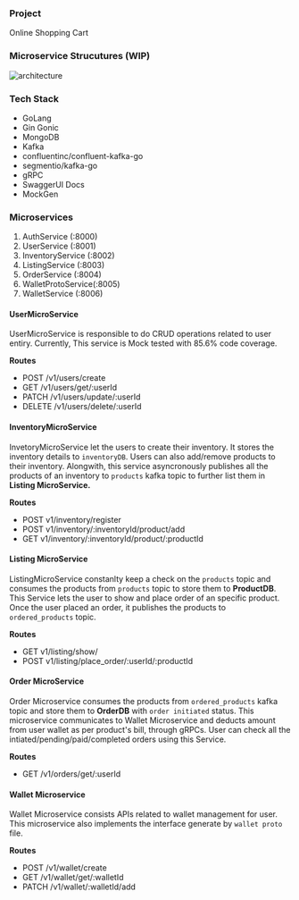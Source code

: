 ### Project
Online Shopping Cart

### Microservice Strucutures (WIP)
![architecture](https://user-images.githubusercontent.com/64790109/161521331-df5b53c3-4313-4360-ac8e-f2c0c482b5dc.png)


### Tech Stack
- GoLang
- Gin Gonic
- MongoDB
- Kafka
- confluentinc/confluent-kafka-go
- segmentio/kafka-go
- gRPC
- SwaggerUI Docs
- MockGen

### Microservices
1. AuthService (:8000)
1. UserService (:8001)
2. InventoryService (:8002)
3. ListingService (:8003)
4. OrderService (:8004)
5. WalletProtoService(:8005)
6. WalletService (:8006)

#### UserMicroService
UserMicroService is responsible to do CRUD operations
related to user entiry.
Currently, This service is Mock tested with 85.6%
code coverage.

**Routes**
- POST /v1/users/create
- GET /v1/users/get/:userId
- PATCH /v1/users/update/:userId
- DELETE /v1/users/delete/:userId

#### InventoryMicroService
InvetoryMicroService let the users to create their inventory.
It stores the inventory details to `inventoryDB`. Users can also
add/remove products to their inventory.
Alongwith, this service asyncronously publishes all the products
of an inventory to `products` kafka topic to further list them in
**Listing MicroService.**

**Routes**
- POST v1/inventory/register
- POST v1/inventory/:inventoryId/product/add
- GET  v1/inventory/:inventoryId/product/:productId

#### Listing MicroService
ListingMicroService constanlty keep a check on the `products`
topic and consumes the products from `products` topic to store them
to **ProductDB**.
This Service lets the user to show and place order of an specific product.
Once the user placed an order, it publishes the products to `ordered_products`
topic.

**Routes**
- GET v1/listing/show/
- POST v1/listing/place_order/:userId/:productId


#### Order MicroService
Order Microservice consumes the products from `ordered_products`
kafka topic and store them to **OrderDB** with `order initiated` status.
This microservice communicates to Wallet Microservice and deducts amount from
user wallet as per product's bill, through gRPCs.
User can check all the intiated/pending/paid/completed orders using this Service.

**Routes**
- GET /v1/orders/get/:userId

#### Wallet Microservice
Wallet Microservice consists APIs related to wallet management for user.
This microservice also implements the interface generate by `wallet proto` file.

**Routes**
- POST /v1/wallet/create
- GET /v1/wallet/get/:walletId
- PATCH /v1/wallet/:walletId/add

